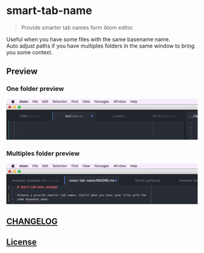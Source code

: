 # smart-tab-name

> Provide smarter tab names form Atom editor.

Useful when you have some files with the same basename name.  
Auto adjust paths if you have multiples folders in the same window to bring
you some context.

## Preview

### One folder preview

![screenshot](https://github.com/MoOx/atom-smart-tab-name/raw/master/screenshots/one-folder.png)

### Multiples folder preview

![screenshot](https://github.com/MoOx/atom-smart-tab-name/raw/master/screenshots/multiples-folders.png)

## [CHANGELOG](CHANGELOG.md)

## [License](LICENSE.md)
